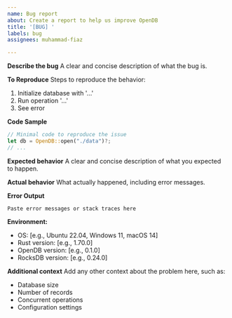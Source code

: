 ```yaml
---
name: Bug report
about: Create a report to help us improve OpenDB
title: '[BUG] '
labels: bug
assignees: muhammad-fiaz

---
```


**Describe the bug**
A clear and concise description of what the bug is.

**To Reproduce**
Steps to reproduce the behavior:
1. Initialize database with '...'
2. Run operation '...'
3. See error

**Code Sample**
```rust
// Minimal code to reproduce the issue
let db = OpenDB::open("./data")?;
// ...
```

**Expected behavior**
A clear and concise description of what you expected to happen.

**Actual behavior**
What actually happened, including error messages.

**Error Output**
```
Paste error messages or stack traces here
```

**Environment:**
 - OS: [e.g., Ubuntu 22.04, Windows 11, macOS 14]
 - Rust version: [e.g., 1.70.0]
 - OpenDB version: [e.g., 0.1.0]
 - RocksDB version: [e.g., 0.24.0]

**Additional context**
Add any other context about the problem here, such as:
- Database size
- Number of records
- Concurrent operations
- Configuration settings
